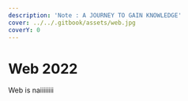 ```yaml
---
description: 'Note : A JOURNEY TO GAIN KNOWLEDGE'
cover: ../../.gitbook/assets/web.jpg
coverY: 0
---
```


# Web 2022

Web is naiiiiiiii
